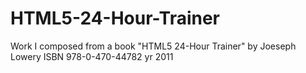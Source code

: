 # HTML5-24-Hour-Trainer
Work I composed from a book "HTML5 24-Hour Trainer" by Joeseph Lowery ISBN 978-0-470-44782  yr 2011
